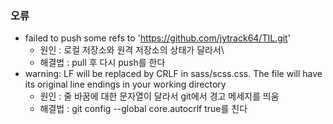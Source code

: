 ### 오류
+ failed to push some refs to 'https://github.com/jytrack64/TIL.git'
    + 원인 : 로컬 저장소와 원격 저장소의 상태가 달라서\
    + 해결법 : pull 후 다시 push를 한다
+ warning: LF will be replaced by CRLF in sass/scss.css. The file will have its original line endings in your working directory
    + 원인 : 줄 바꿈에 대한 문자열이 달라서 git에서 경고 메세지를 띄움
    + 해결법 : git config --global core.autocrlf true를 친다​